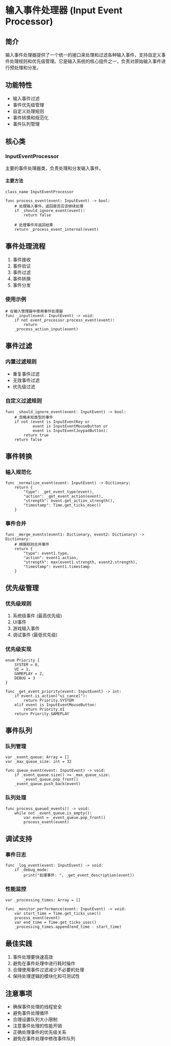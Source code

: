 # 输入事件处理器 (Input Event Processor)

## 简介
输入事件处理器提供了一个统一的接口来处理和过滤各种输入事件，支持自定义事件处理规则和优先级管理。它是输入系统的核心组件之一，负责对原始输入事件进行预处理和分发。

## 功能特性
- 输入事件过滤
- 事件优先级管理
- 自定义处理规则
- 事件转换和规范化
- 事件队列管理

## 核心类
### InputEventProcessor
主要的事件处理器类，负责处理和分发输入事件。

#### 主要方法
```gdscript
class_name InputEventProcessor

func process_event(event: InputEvent) -> bool:
    # 处理输入事件，返回是否应该继续处理
    if _should_ignore_event(event):
        return false
    
    # 处理事件并返回结果
    return _process_event_internal(event)
```

## 事件处理流程
1. 事件接收
2. 事件验证
3. 事件过滤
4. 事件转换
5. 事件分发

### 使用示例
```gdscript
# 在输入管理器中使用事件处理器
func _input(event: InputEvent) -> void:
    if not event_processor.process_event(event):
        return
    _process_action_input(event)
```

## 事件过滤
### 内置过滤规则
- 重复事件过滤
- 无效事件过滤
- 优先级过滤

### 自定义过滤规则
```gdscript
func _should_ignore_event(event: InputEvent) -> bool:
    # 忽略未知类型的事件
    if not (event is InputEventKey or 
            event is InputEventMouseButton or 
            event is InputEventJoypadButton):
        return true
    return false
```

## 事件转换
### 输入规范化
```gdscript
func _normalize_event(event: InputEvent) -> Dictionary:
    return {
        "type": _get_event_type(event),
        "action": _get_event_action(event),
        "strength": event.get_action_strength(),
        "timestamp": Time.get_ticks_msec()
    }
```

### 事件合并
```gdscript
func _merge_events(event1: Dictionary, event2: Dictionary) -> Dictionary:
    # 根据规则合并事件
    return {
        "type": event1.type,
        "action": event1.action,
        "strength": max(event1.strength, event2.strength),
        "timestamp": event1.timestamp
    }
```

## 优先级管理
### 优先级规则
1. 系统级事件 (最高优先级)
2. UI事件
3. 游戏输入事件
4. 调试事件 (最低优先级)

### 优先级实现
```gdscript
enum Priority {
    SYSTEM = 0,
    UI = 1,
    GAMEPLAY = 2,
    DEBUG = 3
}

func _get_event_priority(event: InputEvent) -> int:
    if event.is_action("ui_cancel"):
        return Priority.SYSTEM
    elif event is InputEventMouseButton:
        return Priority.UI
    return Priority.GAMEPLAY
```

## 事件队列
### 队列管理
```gdscript
var _event_queue: Array = []
var _max_queue_size: int = 32

func queue_event(event: InputEvent) -> void:
    if _event_queue.size() >= _max_queue_size:
        _event_queue.pop_front()
    _event_queue.push_back(event)
```

### 队列处理
```gdscript
func process_queued_events() -> void:
    while not _event_queue.is_empty():
        var event = _event_queue.pop_front()
        process_event(event)
```

## 调试支持
### 事件日志
```gdscript
func _log_event(event: InputEvent) -> void:
    if _debug_mode:
        print("处理事件: ", _get_event_description(event))
```

### 性能监控
```gdscript
var _processing_times: Array = []

func _monitor_performance(event: InputEvent) -> void:
    var start_time = Time.get_ticks_usec()
    process_event(event)
    var end_time = Time.get_ticks_usec()
    _processing_times.append(end_time - start_time)
```

## 最佳实践
1. 事件处理要快速高效
2. 避免在事件处理中进行耗时操作
3. 合理使用事件过滤减少不必要的处理
4. 保持处理逻辑的模块化和可测试性

## 注意事项
- 确保事件处理的线程安全
- 避免事件处理循环
- 合理设置队列大小限制
- 注意事件处理的性能开销
- 正确处理事件的优先级关系
- 避免在事件处理中修改事件队列
